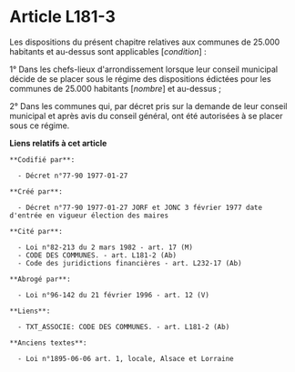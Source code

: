 # Article L181-3

Les dispositions du présent chapitre relatives aux communes de 25.000 habitants et au-dessus sont applicables [*condition*] :

1° Dans les chefs-lieux d'arrondissement lorsque leur conseil municipal décide de se placer sous le régime des dispositions
édictées pour les communes de 25.000 habitants [*nombre*] et au-dessus ; 

2° Dans les communes qui, par décret pris sur la demande de leur conseil municipal et après avis du conseil général, ont été
autorisées à se placer sous ce régime.

**Liens relatifs à cet article**

	**Codifié par**:

	  - Décret n°77-90 1977-01-27

	**Créé par**:

	  - Décret n°77-90 1977-01-27 JORF et JONC 3 février 1977 date d'entrée en vigueur élection des maires

	**Cité par**:

	  - Loi n°82-213 du 2 mars 1982 - art. 17 (M)
	  - CODE DES COMMUNES. - art. L181-2 (Ab)
	  - Code des juridictions financières - art. L232-17 (Ab)

	**Abrogé par**:

	  - Loi n°96-142 du 21 février 1996 - art. 12 (V)

	**Liens**:

	  - TXT_ASSOCIE: CODE DES COMMUNES. - art. L181-2 (Ab)

	**Anciens textes**:

	  - Loi n°1895-06-06 art. 1, locale, Alsace et Lorraine
